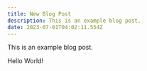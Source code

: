 ```yaml
---
title: New Blog Post
description: This is an example blog post.
date: 2023-07-01T04:02:11.554Z
---
```

This is an example blog post.

H﻿ello World!